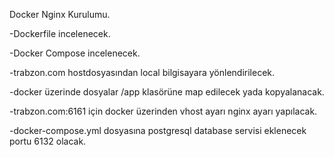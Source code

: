 Docker Nginx Kurulumu.

-Dockerfile incelenecek.

-Docker Compose incelenecek.

-trabzon.com hostdosyasından local bilgisayara yönlendirilecek.

-docker üzerinde dosyalar /app klasörüne map edilecek yada kopyalanacak.

-trabzon.com:6161 için docker üzerinden vhost ayarı nginx ayarı yapılacak.

-docker-compose.yml dosyasına postgresql database servisi eklenecek portu 6132 olacak.

















